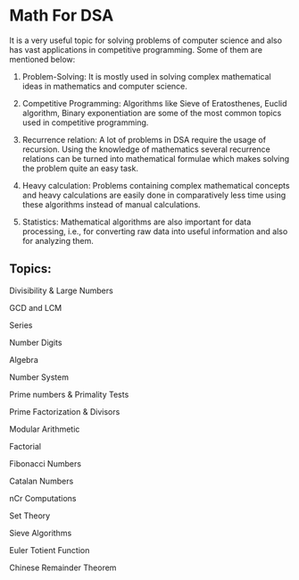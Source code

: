 # Math For DSA

It is a very useful topic for solving problems of computer science and also has vast applications in competitive programming. Some of them are mentioned below:

1. Problem-Solving: It is mostly used in solving complex mathematical ideas in mathematics and computer science.

2. Competitive Programming: Algorithms like Sieve of Eratosthenes, Euclid algorithm, Binary exponentiation are some of the most common topics used in competitive programming.

3. Recurrence relation: A lot of problems in DSA require the usage of recursion. Using the knowledge of mathematics several recurrence relations can be turned into mathematical formulae which makes solving the problem quite an easy task.

4. Heavy calculation: Problems containing complex mathematical concepts and heavy calculations are easily done in comparatively less time using these algorithms instead of manual calculations.

5. Statistics: Mathematical algorithms are also important for data processing, i.e., for converting raw data into useful information and also for analyzing them.


## Topics:

Divisibility & Large Numbers

GCD and LCM

Series

Number Digits


Algebra

Number System

Prime numbers & Primality Tests

Prime Factorization & Divisors

Modular Arithmetic

Factorial

Fibonacci Numbers

Catalan Numbers

nCr Computations

Set Theory

Sieve Algorithms

Euler Totient Function

Chinese Remainder Theorem
